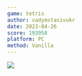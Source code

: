 ```yaml
---
game: tetris
author: vadymstasivukr
date: 2023-04-26
score: 193958
platform: PC
method: Vanilla
---
```

![]({{site.url}}/assets/img/20230426_tetris_vadymstasivukr.png)